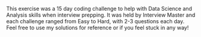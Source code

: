 This exercise was a 15 day coding challenge to help with Data Science and Analysis skills when interview prepping. 
It was held by Interview Master and each challenge ranged from Easy to Hard, with 2-3 questions each day. 
Feel free to use my solutions for reference or if you feel stuck in any way! 
